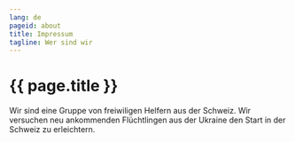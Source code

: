 ```yaml
---
lang: de
pageid: about
title: Impressum
tagline: Wer sind wir
---
```

# {{ page.title }}

Wir sind eine Gruppe von freiwiligen Helfern aus der Schweiz.
Wir versuchen neu ankommenden Flüchtlingen aus der Ukraine den Start in der Schweiz zu erleichtern.